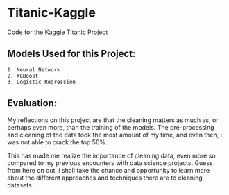 # Titanic-Kaggle
Code for the Kaggle Titanic Project

## Models Used for this Project:
    1. Neural Network
    2. XGBoost
    3. Logistic Regression
    
## Evaluation:
My reflections on this project are that the cleaning matters as much as, or perhaps even more, than the training of the models. 
The pre-processing and cleaning of the data took the most amount of my time, and even then, i was not able to crack the top 50%.

This has made me realize the importance of cleaning data, even more so compared to my previous encounters with data science projects.
Guess from here on out, i shall take the chance and opportunity to learn more about the different approaches and techniques there are to cleaning datasets.

